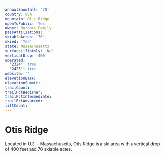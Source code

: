 ```yaml
---
annualSnowfall: '70'
country: USA
mountain: Otis Ridge
openToPublic: 'Yes'
owner: Murdock Family
passAffiliations: ''
skiableAcres: '70'
skied: 'Yes'
state: Massachusetts
surfaceLiftsOnly: 'No'
verticalDrop: '400'
operated:
  '2324': true
  '2425': true
website: ''
elevationBase:
elevationSummit:
trailCount:
trailPctBeginner:
trailPctIntermediate:
trailPctAdvanced:
liftCount:
---
```



# Otis Ridge

Located in U.S. - Massachusetts, Otis Ridge is a ski area with a vertical drop of 400 feet and 70 skiable acres.
